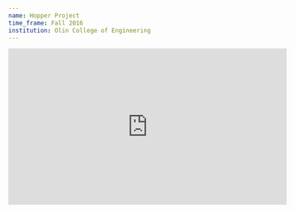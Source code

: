 ```yaml
---
name: Hopper Project
time_frame: Fall 2016
institution: Olin College of Engineering
---
```

<div class="video">
  <iframe width="560" height="315" src="https://www.youtube.com/embed/iNQ5FCQDqC0" frameborder="0" allow="accelerometer; autoplay; encrypted-media; gyroscope; picture-in-picture" allowfullscreen></iframe>
</div>
